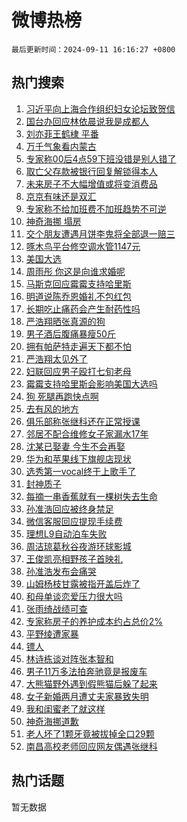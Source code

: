 # 微博热榜

`最后更新时间：2024-09-11 16:16:27 +0800`

## 热门搜索

1. [习近平向上海合作组织妇女论坛致贺信](https://m.weibo.cn/search?containerid=100103type%3D1%26t%3D10%26q%3D%23%E4%B9%A0%E8%BF%91%E5%B9%B3%E5%90%91%E4%B8%8A%E6%B5%B7%E5%90%88%E4%BD%9C%E7%BB%84%E7%BB%87%E5%A6%87%E5%A5%B3%E8%AE%BA%E5%9D%9B%E8%87%B4%E8%B4%BA%E4%BF%A1%23&stream_entry_id=51&isnewpage=1&extparam=seat%3D1%26filter_type%3Drealtimehot%26stream_entry_id%3D51%26c_type%3D51%26pos%3D0%26cate%3D10103%26dgr%3D0%26q%3D%2523%25E4%25B9%25A0%25E8%25BF%2591%25E5%25B9%25B3%25E5%2590%2591%25E4%25B8%258A%25E6%25B5%25B7%25E5%2590%2588%25E4%25BD%259C%25E7%25BB%2584%25E7%25BB%2587%25E5%25A6%2587%25E5%25A5%25B3%25E8%25AE%25BA%25E5%259D%259B%25E8%2587%25B4%25E8%25B4%25BA%25E4%25BF%25A1%2523%26display_time%3D1726042586%26pre_seqid%3D172604258659690570116)
1. [国台办回应林依晨说我是成都人](https://m.weibo.cn/search?containerid=100103type%3D1%26t%3D10%26q%3D%23%E5%9B%BD%E5%8F%B0%E5%8A%9E%E5%9B%9E%E5%BA%94%E6%9E%97%E4%BE%9D%E6%99%A8%E8%AF%B4%E6%88%91%E6%98%AF%E6%88%90%E9%83%BD%E4%BA%BA%23&stream_entry_id=31&isnewpage=1&extparam=seat%3D1%26stream_entry_id%3D31%26lcate%3D5001%26pos%3D0%26flag%3D2%26realpos%3D1%26q%3D%2523%25E5%259B%25BD%25E5%258F%25B0%25E5%258A%259E%25E5%259B%259E%25E5%25BA%2594%25E6%259E%2597%25E4%25BE%259D%25E6%2599%25A8%25E8%25AF%25B4%25E6%2588%2591%25E6%2598%25AF%25E6%2588%2590%25E9%2583%25BD%25E4%25BA%25BA%2523%26filter_type%3Drealtimehot%26c_type%3D31%26band_rank%3D1%26cate%3D5001%26dgr%3D0%26display_time%3D1726042586%26pre_seqid%3D172604258659690570116)
1. [刘亦菲王鹤棣 平番](https://m.weibo.cn/search?containerid=100103type%3D1%26t%3D10%26q%3D%E5%88%98%E4%BA%A6%E8%8F%B2%E7%8E%8B%E9%B9%A4%E6%A3%A3+%E5%B9%B3%E7%95%AA&stream_entry_id=31&isnewpage=1&extparam=seat%3D1%26stream_entry_id%3D31%26lcate%3D5001%26pos%3D1%26flag%3D1%26realpos%3D2%26q%3D%25E5%2588%2598%25E4%25BA%25A6%25E8%258F%25B2%25E7%258E%258B%25E9%25B9%25A4%25E6%25A3%25A3%2520%25E5%25B9%25B3%25E7%2595%25AA%26filter_type%3Drealtimehot%26c_type%3D31%26band_rank%3D2%26cate%3D5001%26dgr%3D0%26display_time%3D1726042586%26pre_seqid%3D172604258659690570116)
1. [万千气象看内蒙古](https://m.weibo.cn/search?containerid=100103type%3D1%26t%3D10%26q%3D%23%E4%B8%87%E5%8D%83%E6%B0%94%E8%B1%A1%E7%9C%8B%E5%86%85%E8%92%99%E5%8F%A4%23&stream_entry_id=31&isnewpage=1&extparam=seat%3D1%26stream_entry_id%3D31%26lcate%3D5001%26pos%3D2%26flag%3D0%26realpos%3D3%26q%3D%2523%25E4%25B8%2587%25E5%258D%2583%25E6%25B0%2594%25E8%25B1%25A1%25E7%259C%258B%25E5%2586%2585%25E8%2592%2599%25E5%258F%25A4%2523%26filter_type%3Drealtimehot%26c_type%3D31%26band_rank%3D3%26cate%3D5001%26dgr%3D0%26display_time%3D1726042586%26pre_seqid%3D172604258659690570116)
1. [专家称00后4点59下班没错是别人错了](https://m.weibo.cn/search?containerid=100103type%3D1%26t%3D10%26q%3D%23%E4%B8%93%E5%AE%B6%E7%A7%B000%E5%90%8E4%E7%82%B959%E4%B8%8B%E7%8F%AD%E6%B2%A1%E9%94%99%E6%98%AF%E5%88%AB%E4%BA%BA%E9%94%99%E4%BA%86%23&stream_entry_id=31&isnewpage=1&extparam=seat%3D1%26stream_entry_id%3D31%26lcate%3D5001%26pos%3D3%26flag%3D2%26realpos%3D4%26q%3D%2523%25E4%25B8%2593%25E5%25AE%25B6%25E7%25A7%25B000%25E5%2590%258E4%25E7%2582%25B959%25E4%25B8%258B%25E7%258F%25AD%25E6%25B2%25A1%25E9%2594%2599%25E6%2598%25AF%25E5%2588%25AB%25E4%25BA%25BA%25E9%2594%2599%25E4%25BA%2586%2523%26filter_type%3Drealtimehot%26c_type%3D31%26band_rank%3D4%26cate%3D5001%26dgr%3D0%26display_time%3D1726042586%26pre_seqid%3D172604258659690570116)
1. [取亡父存款被银行回复解锁得本人](https://m.weibo.cn/search?containerid=100103type%3D1%26t%3D10%26q%3D%23%E5%8F%96%E4%BA%A1%E7%88%B6%E5%AD%98%E6%AC%BE%E8%A2%AB%E9%93%B6%E8%A1%8C%E5%9B%9E%E5%A4%8D%E8%A7%A3%E9%94%81%E5%BE%97%E6%9C%AC%E4%BA%BA%23&stream_entry_id=31&isnewpage=1&extparam=seat%3D1%26stream_entry_id%3D31%26lcate%3D5001%26pos%3D4%26flag%3D1%26realpos%3D5%26q%3D%2523%25E5%258F%2596%25E4%25BA%25A1%25E7%2588%25B6%25E5%25AD%2598%25E6%25AC%25BE%25E8%25A2%25AB%25E9%2593%25B6%25E8%25A1%258C%25E5%259B%259E%25E5%25A4%258D%25E8%25A7%25A3%25E9%2594%2581%25E5%25BE%2597%25E6%259C%25AC%25E4%25BA%25BA%2523%26filter_type%3Drealtimehot%26c_type%3D31%26band_rank%3D5%26cate%3D5001%26dgr%3D0%26display_time%3D1726042586%26pre_seqid%3D172604258659690570116)
1. [未来房子不大幅增值或将变消费品](https://m.weibo.cn/search?containerid=100103type%3D1%26t%3D10%26q%3D%23%E6%9C%AA%E6%9D%A5%E6%88%BF%E5%AD%90%E4%B8%8D%E5%A4%A7%E5%B9%85%E5%A2%9E%E5%80%BC%E6%88%96%E5%B0%86%E5%8F%98%E6%B6%88%E8%B4%B9%E5%93%81%23&stream_entry_id=31&isnewpage=1&extparam=seat%3D1%26stream_entry_id%3D31%26lcate%3D5001%26pos%3D5%26flag%3D1%26realpos%3D6%26q%3D%2523%25E6%259C%25AA%25E6%259D%25A5%25E6%2588%25BF%25E5%25AD%2590%25E4%25B8%258D%25E5%25A4%25A7%25E5%25B9%2585%25E5%25A2%259E%25E5%2580%25BC%25E6%2588%2596%25E5%25B0%2586%25E5%258F%2598%25E6%25B6%2588%25E8%25B4%25B9%25E5%2593%2581%2523%26filter_type%3Drealtimehot%26c_type%3D31%26band_rank%3D6%26cate%3D5001%26dgr%3D0%26display_time%3D1726042586%26pre_seqid%3D172604258659690570116)
1. [京京有味还是双汇](https://m.weibo.cn/search?containerid=100103type%3D1%26t%3D10%26q%3D%23%E4%BA%AC%E4%BA%AC%E6%9C%89%E5%91%B3%E8%BF%98%E6%98%AF%E5%8F%8C%E6%B1%87%23&stream_entry_id=31&isnewpage=1&extparam=seat%3D1%26stream_entry_id%3D31%26lcate%3D5001%26pos%3D6%26q%3D%2523%25E4%25BA%25AC%25E4%25BA%25AC%25E6%259C%2589%25E5%2591%25B3%25E8%25BF%2598%25E6%2598%25AF%25E5%258F%258C%25E6%25B1%2587%2523%26dgr%3D0%26filter_type%3Drealtimehot%26adid%3D254696%26band_rank%3D7%26c_type%3D31%26cate%3D5001%26is_ad_pos%3D1%26topic_ad%3D1%26display_time%3D1726042586%26pre_seqid%3D172604258659690570116)
1. [专家称不给加班费不加班趋势不可逆](https://m.weibo.cn/search?containerid=100103type%3D1%26t%3D10%26q%3D%23%E4%B8%93%E5%AE%B6%E7%A7%B0%E4%B8%8D%E7%BB%99%E5%8A%A0%E7%8F%AD%E8%B4%B9%E4%B8%8D%E5%8A%A0%E7%8F%AD%E8%B6%8B%E5%8A%BF%E4%B8%8D%E5%8F%AF%E9%80%86%23&stream_entry_id=31&isnewpage=1&extparam=seat%3D1%26stream_entry_id%3D31%26lcate%3D5001%26pos%3D7%26flag%3D1%26realpos%3D7%26q%3D%2523%25E4%25B8%2593%25E5%25AE%25B6%25E7%25A7%25B0%25E4%25B8%258D%25E7%25BB%2599%25E5%258A%25A0%25E7%258F%25AD%25E8%25B4%25B9%25E4%25B8%258D%25E5%258A%25A0%25E7%258F%25AD%25E8%25B6%258B%25E5%258A%25BF%25E4%25B8%258D%25E5%258F%25AF%25E9%2580%2586%2523%26filter_type%3Drealtimehot%26c_type%3D31%26band_rank%3D7%26cate%3D5001%26dgr%3D0%26display_time%3D1726042586%26pre_seqid%3D172604258659690570116)
1. [神奇海挪 塌房](https://m.weibo.cn/search?containerid=100103type%3D1%26t%3D10%26q%3D%E7%A5%9E%E5%A5%87%E6%B5%B7%E6%8C%AA+%E5%A1%8C%E6%88%BF&stream_entry_id=31&isnewpage=1&extparam=seat%3D1%26stream_entry_id%3D31%26lcate%3D5001%26pos%3D8%26flag%3D0%26realpos%3D8%26q%3D%25E7%25A5%259E%25E5%25A5%2587%25E6%25B5%25B7%25E6%258C%25AA%2520%25E5%25A1%258C%25E6%2588%25BF%26filter_type%3Drealtimehot%26c_type%3D31%26band_rank%3D8%26cate%3D5001%26dgr%3D0%26display_time%3D1726042586%26pre_seqid%3D172604258659690570116)
1. [交个朋友遭遇月饼李鬼将全部退一赔三](https://m.weibo.cn/search?containerid=100103type%3D1%26t%3D10%26q%3D%23%E4%BA%A4%E4%B8%AA%E6%9C%8B%E5%8F%8B%E9%81%AD%E9%81%87%E6%9C%88%E9%A5%BC%E6%9D%8E%E9%AC%BC%E5%B0%86%E5%85%A8%E9%83%A8%E9%80%80%E4%B8%80%E8%B5%94%E4%B8%89%23&stream_entry_id=31&isnewpage=1&extparam=seat%3D1%26stream_entry_id%3D31%26lcate%3D5001%26pos%3D9%26flag%3D1%26realpos%3D9%26q%3D%2523%25E4%25BA%25A4%25E4%25B8%25AA%25E6%259C%258B%25E5%258F%258B%25E9%2581%25AD%25E9%2581%2587%25E6%259C%2588%25E9%25A5%25BC%25E6%259D%258E%25E9%25AC%25BC%25E5%25B0%2586%25E5%2585%25A8%25E9%2583%25A8%25E9%2580%2580%25E4%25B8%2580%25E8%25B5%2594%25E4%25B8%2589%2523%26filter_type%3Drealtimehot%26c_type%3D31%26band_rank%3D9%26cate%3D5001%26dgr%3D0%26display_time%3D1726042586%26pre_seqid%3D172604258659690570116)
1. [啄木鸟平台修空调水管1147元](https://m.weibo.cn/search?containerid=100103type%3D1%26t%3D10%26q%3D%23%E5%95%84%E6%9C%A8%E9%B8%9F%E5%B9%B3%E5%8F%B0%E4%BF%AE%E7%A9%BA%E8%B0%83%E6%B0%B4%E7%AE%A11147%E5%85%83%23&stream_entry_id=31&isnewpage=1&extparam=seat%3D1%26stream_entry_id%3D31%26lcate%3D5001%26pos%3D10%26flag%3D1%26realpos%3D10%26q%3D%2523%25E5%2595%2584%25E6%259C%25A8%25E9%25B8%259F%25E5%25B9%25B3%25E5%258F%25B0%25E4%25BF%25AE%25E7%25A9%25BA%25E8%25B0%2583%25E6%25B0%25B4%25E7%25AE%25A11147%25E5%2585%2583%2523%26filter_type%3Drealtimehot%26c_type%3D31%26band_rank%3D10%26cate%3D5001%26dgr%3D0%26display_time%3D1726042586%26pre_seqid%3D172604258659690570116)
1. [美国大选](https://m.weibo.cn/search?containerid=100103type%3D1%26t%3D10%26q%3D%23%E7%BE%8E%E5%9B%BD%E5%A4%A7%E9%80%89%23&stream_entry_id=31&isnewpage=1&extparam=seat%3D1%26stream_entry_id%3D31%26lcate%3D5001%26pos%3D11%26flag%3D0%26realpos%3D11%26q%3D%2523%25E7%25BE%258E%25E5%259B%25BD%25E5%25A4%25A7%25E9%2580%2589%2523%26filter_type%3Drealtimehot%26c_type%3D31%26band_rank%3D11%26cate%3D5001%26dgr%3D0%26display_time%3D1726042586%26pre_seqid%3D172604258659690570116)
1. [周雨彤 你这是向谁求婚呢](https://m.weibo.cn/search?containerid=100103type%3D1%26t%3D10%26q%3D%E5%91%A8%E9%9B%A8%E5%BD%A4+%E4%BD%A0%E8%BF%99%E6%98%AF%E5%90%91%E8%B0%81%E6%B1%82%E5%A9%9A%E5%91%A2&stream_entry_id=31&isnewpage=1&extparam=seat%3D1%26stream_entry_id%3D31%26lcate%3D5001%26pos%3D12%26flag%3D1%26realpos%3D12%26q%3D%25E5%2591%25A8%25E9%259B%25A8%25E5%25BD%25A4%2520%25E4%25BD%25A0%25E8%25BF%2599%25E6%2598%25AF%25E5%2590%2591%25E8%25B0%2581%25E6%25B1%2582%25E5%25A9%259A%25E5%2591%25A2%26filter_type%3Drealtimehot%26c_type%3D31%26band_rank%3D12%26cate%3D5001%26dgr%3D0%26display_time%3D1726042586%26pre_seqid%3D172604258659690570116)
1. [马斯克回应霉霉支持哈里斯](https://m.weibo.cn/search?containerid=100103type%3D1%26t%3D10%26q%3D%23%E9%A9%AC%E6%96%AF%E5%85%8B%E5%9B%9E%E5%BA%94%E9%9C%89%E9%9C%89%E6%94%AF%E6%8C%81%E5%93%88%E9%87%8C%E6%96%AF%23&stream_entry_id=31&isnewpage=1&extparam=seat%3D1%26stream_entry_id%3D31%26lcate%3D5001%26pos%3D13%26flag%3D0%26realpos%3D13%26q%3D%2523%25E9%25A9%25AC%25E6%2596%25AF%25E5%2585%258B%25E5%259B%259E%25E5%25BA%2594%25E9%259C%2589%25E9%259C%2589%25E6%2594%25AF%25E6%258C%2581%25E5%2593%2588%25E9%2587%258C%25E6%2596%25AF%2523%26filter_type%3Drealtimehot%26c_type%3D31%26band_rank%3D13%26cate%3D5001%26dgr%3D0%26display_time%3D1726042586%26pre_seqid%3D172604258659690570116)
1. [明道说陈乔恩婚礼不包红包](https://m.weibo.cn/search?containerid=100103type%3D1%26t%3D10%26q%3D%23%E6%98%8E%E9%81%93%E8%AF%B4%E9%99%88%E4%B9%94%E6%81%A9%E5%A9%9A%E7%A4%BC%E4%B8%8D%E5%8C%85%E7%BA%A2%E5%8C%85%23&stream_entry_id=31&isnewpage=1&extparam=seat%3D1%26stream_entry_id%3D31%26lcate%3D5001%26pos%3D14%26flag%3D1%26realpos%3D14%26q%3D%2523%25E6%2598%258E%25E9%2581%2593%25E8%25AF%25B4%25E9%2599%2588%25E4%25B9%2594%25E6%2581%25A9%25E5%25A9%259A%25E7%25A4%25BC%25E4%25B8%258D%25E5%258C%2585%25E7%25BA%25A2%25E5%258C%2585%2523%26filter_type%3Drealtimehot%26c_type%3D31%26band_rank%3D14%26cate%3D5001%26dgr%3D0%26display_time%3D1726042586%26pre_seqid%3D172604258659690570116)
1. [长期吃止痛药会产生耐药性吗](https://m.weibo.cn/search?containerid=100103type%3D1%26t%3D10%26q%3D%23%E9%95%BF%E6%9C%9F%E5%90%83%E6%AD%A2%E7%97%9B%E8%8D%AF%E4%BC%9A%E4%BA%A7%E7%94%9F%E8%80%90%E8%8D%AF%E6%80%A7%E5%90%97%23&stream_entry_id=31&isnewpage=1&extparam=seat%3D1%26stream_entry_id%3D31%26lcate%3D5001%26pos%3D15%26flag%3D1%26realpos%3D15%26q%3D%2523%25E9%2595%25BF%25E6%259C%259F%25E5%2590%2583%25E6%25AD%25A2%25E7%2597%259B%25E8%258D%25AF%25E4%25BC%259A%25E4%25BA%25A7%25E7%2594%259F%25E8%2580%2590%25E8%258D%25AF%25E6%2580%25A7%25E5%2590%2597%2523%26filter_type%3Drealtimehot%26c_type%3D31%26band_rank%3D15%26cate%3D5001%26dgr%3D0%26display_time%3D1726042586%26pre_seqid%3D172604258659690570116)
1. [严浩翔晒张真源的狗](https://m.weibo.cn/search?containerid=100103type%3D1%26t%3D10%26q%3D%23%E4%B8%A5%E6%B5%A9%E7%BF%94%E6%99%92%E5%BC%A0%E7%9C%9F%E6%BA%90%E7%9A%84%E7%8B%97%23&stream_entry_id=31&isnewpage=1&extparam=seat%3D1%26stream_entry_id%3D31%26lcate%3D5001%26pos%3D16%26flag%3D1%26realpos%3D16%26q%3D%2523%25E4%25B8%25A5%25E6%25B5%25A9%25E7%25BF%2594%25E6%2599%2592%25E5%25BC%25A0%25E7%259C%259F%25E6%25BA%2590%25E7%259A%2584%25E7%258B%2597%2523%26filter_type%3Drealtimehot%26c_type%3D31%26band_rank%3D16%26cate%3D5001%26dgr%3D0%26display_time%3D1726042586%26pre_seqid%3D172604258659690570116)
1. [男子酒后腹痛暴瘦50斤](https://m.weibo.cn/search?containerid=100103type%3D1%26t%3D10%26q%3D%23%E7%94%B7%E5%AD%90%E9%85%92%E5%90%8E%E8%85%B9%E7%97%9B%E6%9A%B4%E7%98%A650%E6%96%A4%23&stream_entry_id=31&isnewpage=1&extparam=seat%3D1%26stream_entry_id%3D31%26lcate%3D5001%26pos%3D17%26flag%3D1%26realpos%3D17%26q%3D%2523%25E7%2594%25B7%25E5%25AD%2590%25E9%2585%2592%25E5%2590%258E%25E8%2585%25B9%25E7%2597%259B%25E6%259A%25B4%25E7%2598%25A650%25E6%2596%25A4%2523%26filter_type%3Drealtimehot%26c_type%3D31%26band_rank%3D17%26cate%3D5001%26dgr%3D0%26display_time%3D1726042586%26pre_seqid%3D172604258659690570116)
1. [拥有帕萨特走遍天下都不怕](https://m.weibo.cn/search?containerid=100103type%3D1%26t%3D10%26q%3D%23%E6%8B%A5%E6%9C%89%E5%B8%95%E8%90%A8%E7%89%B9%E8%B5%B0%E9%81%8D%E5%A4%A9%E4%B8%8B%E9%83%BD%E4%B8%8D%E6%80%95%23&stream_entry_id=31&isnewpage=1&extparam=seat%3D1%26stream_entry_id%3D31%26lcate%3D5001%26pos%3D18%26flag%3D0%26realpos%3D18%26q%3D%2523%25E6%258B%25A5%25E6%259C%2589%25E5%25B8%2595%25E8%2590%25A8%25E7%2589%25B9%25E8%25B5%25B0%25E9%2581%258D%25E5%25A4%25A9%25E4%25B8%258B%25E9%2583%25BD%25E4%25B8%258D%25E6%2580%2595%2523%26filter_type%3Drealtimehot%26c_type%3D31%26band_rank%3D18%26cate%3D5001%26adid%3D253497%26dgr%3D0%26display_time%3D1726042586%26pre_seqid%3D172604258659690570116)
1. [严浩翔太见外了](https://m.weibo.cn/search?containerid=100103type%3D1%26t%3D10%26q%3D%23%E4%B8%A5%E6%B5%A9%E7%BF%94%E5%A4%AA%E8%A7%81%E5%A4%96%E4%BA%86%23&stream_entry_id=31&isnewpage=1&extparam=seat%3D1%26stream_entry_id%3D31%26lcate%3D5001%26pos%3D19%26flag%3D1%26realpos%3D19%26q%3D%2523%25E4%25B8%25A5%25E6%25B5%25A9%25E7%25BF%2594%25E5%25A4%25AA%25E8%25A7%2581%25E5%25A4%2596%25E4%25BA%2586%2523%26filter_type%3Drealtimehot%26c_type%3D31%26band_rank%3D19%26cate%3D5001%26dgr%3D0%26display_time%3D1726042586%26pre_seqid%3D172604258659690570116)
1. [妇联回应男子殴打七旬老母](https://m.weibo.cn/search?containerid=100103type%3D1%26t%3D10%26q%3D%23%E5%A6%87%E8%81%94%E5%9B%9E%E5%BA%94%E7%94%B7%E5%AD%90%E6%AE%B4%E6%89%93%E4%B8%83%E6%97%AC%E8%80%81%E6%AF%8D%23&stream_entry_id=31&isnewpage=1&extparam=seat%3D1%26stream_entry_id%3D31%26lcate%3D5001%26pos%3D20%26flag%3D1%26realpos%3D20%26q%3D%2523%25E5%25A6%2587%25E8%2581%2594%25E5%259B%259E%25E5%25BA%2594%25E7%2594%25B7%25E5%25AD%2590%25E6%25AE%25B4%25E6%2589%2593%25E4%25B8%2583%25E6%2597%25AC%25E8%2580%2581%25E6%25AF%258D%2523%26filter_type%3Drealtimehot%26c_type%3D31%26band_rank%3D20%26cate%3D5001%26dgr%3D0%26display_time%3D1726042586%26pre_seqid%3D172604258659690570116)
1. [霉霉支持哈里斯会影响美国大选吗](https://m.weibo.cn/search?containerid=100103type%3D1%26t%3D10%26q%3D%23%E9%9C%89%E9%9C%89%E6%94%AF%E6%8C%81%E5%93%88%E9%87%8C%E6%96%AF%E4%BC%9A%E5%BD%B1%E5%93%8D%E7%BE%8E%E5%9B%BD%E5%A4%A7%E9%80%89%E5%90%97%23&stream_entry_id=31&isnewpage=1&extparam=seat%3D1%26stream_entry_id%3D31%26lcate%3D5001%26pos%3D21%26flag%3D1%26realpos%3D21%26q%3D%2523%25E9%259C%2589%25E9%259C%2589%25E6%2594%25AF%25E6%258C%2581%25E5%2593%2588%25E9%2587%258C%25E6%2596%25AF%25E4%25BC%259A%25E5%25BD%25B1%25E5%2593%258D%25E7%25BE%258E%25E5%259B%25BD%25E5%25A4%25A7%25E9%2580%2589%25E5%2590%2597%2523%26filter_type%3Drealtimehot%26c_type%3D31%26band_rank%3D21%26cate%3D5001%26dgr%3D0%26display_time%3D1726042586%26pre_seqid%3D172604258659690570116)
1. [狗 死腿再跑快点啊](https://m.weibo.cn/search?containerid=100103type%3D1%26t%3D10%26q%3D%E7%8B%97+%E6%AD%BB%E8%85%BF%E5%86%8D%E8%B7%91%E5%BF%AB%E7%82%B9%E5%95%8A&stream_entry_id=31&isnewpage=1&extparam=seat%3D1%26stream_entry_id%3D31%26lcate%3D5001%26pos%3D22%26flag%3D0%26realpos%3D22%26q%3D%25E7%258B%2597%2520%25E6%25AD%25BB%25E8%2585%25BF%25E5%2586%258D%25E8%25B7%2591%25E5%25BF%25AB%25E7%2582%25B9%25E5%2595%258A%26filter_type%3Drealtimehot%26c_type%3D31%26band_rank%3D22%26cate%3D5001%26dgr%3D0%26display_time%3D1726042586%26pre_seqid%3D172604258659690570116)
1. [去有风的地方](https://m.weibo.cn/search?containerid=100103type%3D1%26t%3D10%26q%3D%E5%8E%BB%E6%9C%89%E9%A3%8E%E7%9A%84%E5%9C%B0%E6%96%B9&stream_entry_id=31&isnewpage=1&extparam=seat%3D1%26stream_entry_id%3D31%26lcate%3D5001%26pos%3D23%26flag%3D1%26realpos%3D23%26q%3D%25E5%258E%25BB%25E6%259C%2589%25E9%25A3%258E%25E7%259A%2584%25E5%259C%25B0%25E6%2596%25B9%26filter_type%3Drealtimehot%26c_type%3D31%26band_rank%3D23%26cate%3D5001%26dgr%3D0%26display_time%3D1726042586%26pre_seqid%3D172604258659690570116)
1. [俱乐部称张继科还在正常授课](https://m.weibo.cn/search?containerid=100103type%3D1%26t%3D10%26q%3D%23%E4%BF%B1%E4%B9%90%E9%83%A8%E7%A7%B0%E5%BC%A0%E7%BB%A7%E7%A7%91%E8%BF%98%E5%9C%A8%E6%AD%A3%E5%B8%B8%E6%8E%88%E8%AF%BE%23&stream_entry_id=31&isnewpage=1&extparam=seat%3D1%26stream_entry_id%3D31%26lcate%3D5001%26pos%3D24%26flag%3D0%26realpos%3D24%26q%3D%2523%25E4%25BF%25B1%25E4%25B9%2590%25E9%2583%25A8%25E7%25A7%25B0%25E5%25BC%25A0%25E7%25BB%25A7%25E7%25A7%2591%25E8%25BF%2598%25E5%259C%25A8%25E6%25AD%25A3%25E5%25B8%25B8%25E6%258E%2588%25E8%25AF%25BE%2523%26filter_type%3Drealtimehot%26c_type%3D31%26band_rank%3D24%26cate%3D5001%26dgr%3D0%26display_time%3D1726042586%26pre_seqid%3D172604258659690570116)
1. [邻居不配合维修女子家漏水17年](https://m.weibo.cn/search?containerid=100103type%3D1%26t%3D10%26q%3D%23%E9%82%BB%E5%B1%85%E4%B8%8D%E9%85%8D%E5%90%88%E7%BB%B4%E4%BF%AE%E5%A5%B3%E5%AD%90%E5%AE%B6%E6%BC%8F%E6%B0%B417%E5%B9%B4%23&stream_entry_id=31&isnewpage=1&extparam=seat%3D1%26stream_entry_id%3D31%26lcate%3D5001%26pos%3D25%26flag%3D0%26realpos%3D25%26q%3D%2523%25E9%2582%25BB%25E5%25B1%2585%25E4%25B8%258D%25E9%2585%258D%25E5%2590%2588%25E7%25BB%25B4%25E4%25BF%25AE%25E5%25A5%25B3%25E5%25AD%2590%25E5%25AE%25B6%25E6%25BC%258F%25E6%25B0%25B417%25E5%25B9%25B4%2523%26filter_type%3Drealtimehot%26c_type%3D31%26band_rank%3D25%26cate%3D5001%26dgr%3D0%26display_time%3D1726042586%26pre_seqid%3D172604258659690570116)
1. [沈某已娶妻 今生不会再娶](https://m.weibo.cn/search?containerid=100103type%3D1%26t%3D10%26q%3D%E6%B2%88%E6%9F%90%E5%B7%B2%E5%A8%B6%E5%A6%BB+%E4%BB%8A%E7%94%9F%E4%B8%8D%E4%BC%9A%E5%86%8D%E5%A8%B6&stream_entry_id=31&isnewpage=1&extparam=seat%3D1%26stream_entry_id%3D31%26lcate%3D5001%26pos%3D26%26flag%3D0%26realpos%3D26%26q%3D%25E6%25B2%2588%25E6%259F%2590%25E5%25B7%25B2%25E5%25A8%25B6%25E5%25A6%25BB%2520%25E4%25BB%258A%25E7%2594%259F%25E4%25B8%258D%25E4%25BC%259A%25E5%2586%258D%25E5%25A8%25B6%26filter_type%3Drealtimehot%26c_type%3D31%26band_rank%3D26%26cate%3D5001%26dgr%3D0%26display_time%3D1726042586%26pre_seqid%3D172604258659690570116)
1. [华为和苹果线下旗舰店现状](https://m.weibo.cn/search?containerid=100103type%3D1%26t%3D10%26q%3D%23%E5%8D%8E%E4%B8%BA%E5%92%8C%E8%8B%B9%E6%9E%9C%E7%BA%BF%E4%B8%8B%E6%97%97%E8%88%B0%E5%BA%97%E7%8E%B0%E7%8A%B6%23&stream_entry_id=31&isnewpage=1&extparam=seat%3D1%26stream_entry_id%3D31%26lcate%3D5001%26pos%3D27%26flag%3D0%26realpos%3D27%26q%3D%2523%25E5%258D%258E%25E4%25B8%25BA%25E5%2592%258C%25E8%258B%25B9%25E6%259E%259C%25E7%25BA%25BF%25E4%25B8%258B%25E6%2597%2597%25E8%2588%25B0%25E5%25BA%2597%25E7%258E%25B0%25E7%258A%25B6%2523%26filter_type%3Drealtimehot%26c_type%3D31%26band_rank%3D27%26cate%3D5001%26dgr%3D0%26display_time%3D1726042586%26pre_seqid%3D172604258659690570116)
1. [选秀第一vocal终于上歌手了](https://m.weibo.cn/search?containerid=100103type%3D1%26t%3D10%26q%3D%E9%80%89%E7%A7%80%E7%AC%AC%E4%B8%80vocal%E7%BB%88%E4%BA%8E%E4%B8%8A%E6%AD%8C%E6%89%8B%E4%BA%86&stream_entry_id=31&isnewpage=1&extparam=seat%3D1%26stream_entry_id%3D31%26lcate%3D5001%26pos%3D28%26flag%3D1%26realpos%3D28%26q%3D%25E9%2580%2589%25E7%25A7%2580%25E7%25AC%25AC%25E4%25B8%2580vocal%25E7%25BB%2588%25E4%25BA%258E%25E4%25B8%258A%25E6%25AD%258C%25E6%2589%258B%25E4%25BA%2586%26filter_type%3Drealtimehot%26c_type%3D31%26band_rank%3D28%26cate%3D5001%26dgr%3D0%26display_time%3D1726042586%26pre_seqid%3D172604258659690570116)
1. [封神质子](https://m.weibo.cn/search?containerid=100103type%3D1%26t%3D10%26q%3D%E5%B0%81%E7%A5%9E%E8%B4%A8%E5%AD%90&stream_entry_id=31&isnewpage=1&extparam=seat%3D1%26stream_entry_id%3D31%26lcate%3D5001%26pos%3D29%26flag%3D1%26realpos%3D29%26q%3D%25E5%25B0%2581%25E7%25A5%259E%25E8%25B4%25A8%25E5%25AD%2590%26filter_type%3Drealtimehot%26c_type%3D31%26band_rank%3D29%26cate%3D5001%26dgr%3D0%26display_time%3D1726042586%26pre_seqid%3D172604258659690570116)
1. [每摘一串香蕉就有一棵树失去生命](https://m.weibo.cn/search?containerid=100103type%3D1%26t%3D10%26q%3D%E6%AF%8F%E6%91%98%E4%B8%80%E4%B8%B2%E9%A6%99%E8%95%89%E5%B0%B1%E6%9C%89%E4%B8%80%E6%A3%B5%E6%A0%91%E5%A4%B1%E5%8E%BB%E7%94%9F%E5%91%BD&stream_entry_id=31&isnewpage=1&extparam=seat%3D1%26stream_entry_id%3D31%26lcate%3D5001%26pos%3D30%26flag%3D0%26realpos%3D30%26q%3D%25E6%25AF%258F%25E6%2591%2598%25E4%25B8%2580%25E4%25B8%25B2%25E9%25A6%2599%25E8%2595%2589%25E5%25B0%25B1%25E6%259C%2589%25E4%25B8%2580%25E6%25A3%25B5%25E6%25A0%2591%25E5%25A4%25B1%25E5%258E%25BB%25E7%2594%259F%25E5%2591%25BD%26filter_type%3Drealtimehot%26c_type%3D31%26band_rank%3D30%26cate%3D5001%26dgr%3D0%26display_time%3D1726042586%26pre_seqid%3D172604258659690570116)
1. [孙准浩回应被终身禁足](https://m.weibo.cn/search?containerid=100103type%3D1%26t%3D10%26q%3D%23%E5%AD%99%E5%87%86%E6%B5%A9%E5%9B%9E%E5%BA%94%E8%A2%AB%E7%BB%88%E8%BA%AB%E7%A6%81%E8%B6%B3%23&stream_entry_id=31&isnewpage=1&extparam=seat%3D1%26stream_entry_id%3D31%26lcate%3D5001%26pos%3D31%26flag%3D1%26realpos%3D31%26q%3D%2523%25E5%25AD%2599%25E5%2587%2586%25E6%25B5%25A9%25E5%259B%259E%25E5%25BA%2594%25E8%25A2%25AB%25E7%25BB%2588%25E8%25BA%25AB%25E7%25A6%2581%25E8%25B6%25B3%2523%26filter_type%3Drealtimehot%26c_type%3D31%26band_rank%3D31%26cate%3D5001%26dgr%3D0%26display_time%3D1726042586%26pre_seqid%3D172604258659690570116)
1. [微信客服回应提现手续费](https://m.weibo.cn/search?containerid=100103type%3D1%26t%3D10%26q%3D%23%E5%BE%AE%E4%BF%A1%E5%AE%A2%E6%9C%8D%E5%9B%9E%E5%BA%94%E6%8F%90%E7%8E%B0%E6%89%8B%E7%BB%AD%E8%B4%B9%23&stream_entry_id=31&isnewpage=1&extparam=seat%3D1%26stream_entry_id%3D31%26lcate%3D5001%26pos%3D32%26flag%3D1%26realpos%3D32%26q%3D%2523%25E5%25BE%25AE%25E4%25BF%25A1%25E5%25AE%25A2%25E6%259C%258D%25E5%259B%259E%25E5%25BA%2594%25E6%258F%2590%25E7%258E%25B0%25E6%2589%258B%25E7%25BB%25AD%25E8%25B4%25B9%2523%26filter_type%3Drealtimehot%26c_type%3D31%26band_rank%3D32%26cate%3D5001%26dgr%3D0%26display_time%3D1726042586%26pre_seqid%3D172604258659690570116)
1. [理想L9自动泊车失败](https://m.weibo.cn/search?containerid=100103type%3D1%26t%3D10%26q%3D%23%E7%90%86%E6%83%B3L9%E8%87%AA%E5%8A%A8%E6%B3%8A%E8%BD%A6%E5%A4%B1%E8%B4%A5%23&stream_entry_id=31&isnewpage=1&extparam=seat%3D1%26stream_entry_id%3D31%26lcate%3D5001%26pos%3D33%26flag%3D0%26realpos%3D33%26q%3D%2523%25E7%2590%2586%25E6%2583%25B3L9%25E8%2587%25AA%25E5%258A%25A8%25E6%25B3%258A%25E8%25BD%25A6%25E5%25A4%25B1%25E8%25B4%25A5%2523%26filter_type%3Drealtimehot%26c_type%3D31%26band_rank%3D33%26cate%3D5001%26dgr%3D0%26display_time%3D1726042586%26pre_seqid%3D172604258659690570116)
1. [周洁琼葛秋谷夜游环球影城](https://m.weibo.cn/search?containerid=100103type%3D1%26t%3D10%26q%3D%E5%91%A8%E6%B4%81%E7%90%BC%E8%91%9B%E7%A7%8B%E8%B0%B7%E5%A4%9C%E6%B8%B8%E7%8E%AF%E7%90%83%E5%BD%B1%E5%9F%8E&stream_entry_id=31&isnewpage=1&extparam=seat%3D1%26stream_entry_id%3D31%26lcate%3D5001%26pos%3D34%26flag%3D1%26realpos%3D34%26q%3D%25E5%2591%25A8%25E6%25B4%2581%25E7%2590%25BC%25E8%2591%259B%25E7%25A7%258B%25E8%25B0%25B7%25E5%25A4%259C%25E6%25B8%25B8%25E7%258E%25AF%25E7%2590%2583%25E5%25BD%25B1%25E5%259F%258E%26filter_type%3Drealtimehot%26c_type%3D31%26band_rank%3D34%26cate%3D5001%26dgr%3D0%26display_time%3D1726042586%26pre_seqid%3D172604258659690570116)
1. [王俊凯亮相野孩子首映礼](https://m.weibo.cn/search?containerid=100103type%3D1%26t%3D10%26q%3D%23%E7%8E%8B%E4%BF%8A%E5%87%AF%E4%BA%AE%E7%9B%B8%E9%87%8E%E5%AD%A9%E5%AD%90%E9%A6%96%E6%98%A0%E7%A4%BC%23&stream_entry_id=31&isnewpage=1&extparam=seat%3D1%26stream_entry_id%3D31%26lcate%3D5001%26pos%3D35%26flag%3D1%26realpos%3D35%26q%3D%2523%25E7%258E%258B%25E4%25BF%258A%25E5%2587%25AF%25E4%25BA%25AE%25E7%259B%25B8%25E9%2587%258E%25E5%25AD%25A9%25E5%25AD%2590%25E9%25A6%2596%25E6%2598%25A0%25E7%25A4%25BC%2523%26filter_type%3Drealtimehot%26c_type%3D31%26band_rank%3D35%26cate%3D5001%26dgr%3D0%26display_time%3D1726042586%26pre_seqid%3D172604258659690570116)
1. [孙准浩发布会痛哭](https://m.weibo.cn/search?containerid=100103type%3D1%26t%3D10%26q%3D%23%E5%AD%99%E5%87%86%E6%B5%A9%E5%8F%91%E5%B8%83%E4%BC%9A%E7%97%9B%E5%93%AD%23&stream_entry_id=31&isnewpage=1&extparam=seat%3D1%26stream_entry_id%3D31%26lcate%3D5001%26pos%3D36%26flag%3D1%26realpos%3D36%26q%3D%2523%25E5%25AD%2599%25E5%2587%2586%25E6%25B5%25A9%25E5%258F%2591%25E5%25B8%2583%25E4%25BC%259A%25E7%2597%259B%25E5%2593%25AD%2523%26filter_type%3Drealtimehot%26c_type%3D31%26band_rank%3D36%26cate%3D5001%26dgr%3D0%26display_time%3D1726042586%26pre_seqid%3D172604258659690570116)
1. [山姆杨枝甘露被指开盖后炸了](https://m.weibo.cn/search?containerid=100103type%3D1%26t%3D10%26q%3D%23%E5%B1%B1%E5%A7%86%E6%9D%A8%E6%9E%9D%E7%94%98%E9%9C%B2%E8%A2%AB%E6%8C%87%E5%BC%80%E7%9B%96%E5%90%8E%E7%82%B8%E4%BA%86%23&stream_entry_id=31&isnewpage=1&extparam=seat%3D1%26stream_entry_id%3D31%26lcate%3D5001%26pos%3D37%26flag%3D0%26realpos%3D37%26q%3D%2523%25E5%25B1%25B1%25E5%25A7%2586%25E6%259D%25A8%25E6%259E%259D%25E7%2594%2598%25E9%259C%25B2%25E8%25A2%25AB%25E6%258C%2587%25E5%25BC%2580%25E7%259B%2596%25E5%2590%258E%25E7%2582%25B8%25E4%25BA%2586%2523%26filter_type%3Drealtimehot%26c_type%3D31%26band_rank%3D37%26cate%3D5001%26dgr%3D0%26display_time%3D1726042586%26pre_seqid%3D172604258659690570116)
1. [和母单谈恋爱压力很大吗](https://m.weibo.cn/search?containerid=100103type%3D1%26t%3D10%26q%3D%E5%92%8C%E6%AF%8D%E5%8D%95%E8%B0%88%E6%81%8B%E7%88%B1%E5%8E%8B%E5%8A%9B%E5%BE%88%E5%A4%A7%E5%90%97&stream_entry_id=31&isnewpage=1&extparam=seat%3D1%26stream_entry_id%3D31%26lcate%3D5001%26pos%3D38%26flag%3D1%26realpos%3D38%26q%3D%25E5%2592%258C%25E6%25AF%258D%25E5%258D%2595%25E8%25B0%2588%25E6%2581%258B%25E7%2588%25B1%25E5%258E%258B%25E5%258A%259B%25E5%25BE%2588%25E5%25A4%25A7%25E5%2590%2597%26filter_type%3Drealtimehot%26c_type%3D31%26band_rank%3D38%26cate%3D5001%26dgr%3D0%26display_time%3D1726042586%26pre_seqid%3D172604258659690570116)
1. [张雨绮战绩可查](https://m.weibo.cn/search?containerid=100103type%3D1%26t%3D10%26q%3D%23%E5%BC%A0%E9%9B%A8%E7%BB%AE%E6%88%98%E7%BB%A9%E5%8F%AF%E6%9F%A5%23&stream_entry_id=31&isnewpage=1&extparam=seat%3D1%26stream_entry_id%3D31%26lcate%3D5001%26pos%3D39%26flag%3D0%26realpos%3D39%26q%3D%2523%25E5%25BC%25A0%25E9%259B%25A8%25E7%25BB%25AE%25E6%2588%2598%25E7%25BB%25A9%25E5%258F%25AF%25E6%259F%25A5%2523%26filter_type%3Drealtimehot%26c_type%3D31%26band_rank%3D39%26cate%3D5001%26dgr%3D0%26display_time%3D1726042586%26pre_seqid%3D172604258659690570116)
1. [专家称房子的养护成本约占总价2%](https://m.weibo.cn/search?containerid=100103type%3D1%26t%3D10%26q%3D%23%E4%B8%93%E5%AE%B6%E7%A7%B0%E6%88%BF%E5%AD%90%E7%9A%84%E5%85%BB%E6%8A%A4%E6%88%90%E6%9C%AC%E7%BA%A6%E5%8D%A0%E6%80%BB%E4%BB%B72%25%23&stream_entry_id=31&isnewpage=1&extparam=seat%3D1%26stream_entry_id%3D31%26lcate%3D5001%26pos%3D40%26flag%3D1%26realpos%3D40%26q%3D%2523%25E4%25B8%2593%25E5%25AE%25B6%25E7%25A7%25B0%25E6%2588%25BF%25E5%25AD%2590%25E7%259A%2584%25E5%2585%25BB%25E6%258A%25A4%25E6%2588%2590%25E6%259C%25AC%25E7%25BA%25A6%25E5%258D%25A0%25E6%2580%25BB%25E4%25BB%25B72%2525%2523%26filter_type%3Drealtimehot%26c_type%3D31%26band_rank%3D40%26cate%3D5001%26dgr%3D0%26display_time%3D1726042586%26pre_seqid%3D172604258659690570116)
1. [平野绫遭家暴](https://m.weibo.cn/search?containerid=100103type%3D1%26t%3D10%26q%3D%23%E5%B9%B3%E9%87%8E%E7%BB%AB%E9%81%AD%E5%AE%B6%E6%9A%B4%23&stream_entry_id=31&isnewpage=1&extparam=seat%3D1%26stream_entry_id%3D31%26lcate%3D5001%26pos%3D41%26flag%3D0%26realpos%3D41%26q%3D%2523%25E5%25B9%25B3%25E9%2587%258E%25E7%25BB%25AB%25E9%2581%25AD%25E5%25AE%25B6%25E6%259A%25B4%2523%26filter_type%3Drealtimehot%26c_type%3D31%26band_rank%3D41%26cate%3D5001%26dgr%3D0%26display_time%3D1726042586%26pre_seqid%3D172604258659690570116)
1. [镖人](https://m.weibo.cn/search?containerid=100103type%3D1%26t%3D10%26q%3D%E9%95%96%E4%BA%BA&stream_entry_id=31&isnewpage=1&extparam=seat%3D1%26stream_entry_id%3D31%26lcate%3D5001%26pos%3D42%26flag%3D1%26realpos%3D42%26q%3D%25E9%2595%2596%25E4%25BA%25BA%26filter_type%3Drealtimehot%26c_type%3D31%26band_rank%3D42%26cate%3D5001%26dgr%3D0%26display_time%3D1726042586%26pre_seqid%3D172604258659690570116)
1. [林诗栋谈对阵张本智和](https://m.weibo.cn/search?containerid=100103type%3D1%26t%3D10%26q%3D%23%E6%9E%97%E8%AF%97%E6%A0%8B%E8%B0%88%E5%AF%B9%E9%98%B5%E5%BC%A0%E6%9C%AC%E6%99%BA%E5%92%8C%23&stream_entry_id=31&isnewpage=1&extparam=seat%3D1%26stream_entry_id%3D31%26lcate%3D5001%26pos%3D43%26flag%3D1%26realpos%3D43%26q%3D%2523%25E6%259E%2597%25E8%25AF%2597%25E6%25A0%258B%25E8%25B0%2588%25E5%25AF%25B9%25E9%2598%25B5%25E5%25BC%25A0%25E6%259C%25AC%25E6%2599%25BA%25E5%2592%258C%2523%26filter_type%3Drealtimehot%26c_type%3D31%26band_rank%3D43%26cate%3D5001%26dgr%3D0%26display_time%3D1726042586%26pre_seqid%3D172604258659690570116)
1. [男子11万多法拍奔驰竟是报废车](https://m.weibo.cn/search?containerid=100103type%3D1%26t%3D10%26q%3D%23%E7%94%B7%E5%AD%9011%E4%B8%87%E5%A4%9A%E6%B3%95%E6%8B%8D%E5%A5%94%E9%A9%B0%E7%AB%9F%E6%98%AF%E6%8A%A5%E5%BA%9F%E8%BD%A6%23&stream_entry_id=31&isnewpage=1&extparam=seat%3D1%26stream_entry_id%3D31%26lcate%3D5001%26pos%3D44%26flag%3D0%26realpos%3D44%26q%3D%2523%25E7%2594%25B7%25E5%25AD%259011%25E4%25B8%2587%25E5%25A4%259A%25E6%25B3%2595%25E6%258B%258D%25E5%25A5%2594%25E9%25A9%25B0%25E7%25AB%259F%25E6%2598%25AF%25E6%258A%25A5%25E5%25BA%259F%25E8%25BD%25A6%2523%26filter_type%3Drealtimehot%26c_type%3D31%26band_rank%3D44%26cate%3D5001%26dgr%3D0%26display_time%3D1726042586%26pre_seqid%3D172604258659690570116)
1. [大熊猫野外遇到假熊猫后躲了起来](https://m.weibo.cn/search?containerid=100103type%3D1%26t%3D10%26q%3D%23%E5%A4%A7%E7%86%8A%E7%8C%AB%E9%87%8E%E5%A4%96%E9%81%87%E5%88%B0%E5%81%87%E7%86%8A%E7%8C%AB%E5%90%8E%E8%BA%B2%E4%BA%86%E8%B5%B7%E6%9D%A5%23&stream_entry_id=31&isnewpage=1&extparam=seat%3D1%26stream_entry_id%3D31%26lcate%3D5001%26pos%3D45%26flag%3D1%26realpos%3D45%26q%3D%2523%25E5%25A4%25A7%25E7%2586%258A%25E7%258C%25AB%25E9%2587%258E%25E5%25A4%2596%25E9%2581%2587%25E5%2588%25B0%25E5%2581%2587%25E7%2586%258A%25E7%258C%25AB%25E5%2590%258E%25E8%25BA%25B2%25E4%25BA%2586%25E8%25B5%25B7%25E6%259D%25A5%2523%26filter_type%3Drealtimehot%26c_type%3D31%26band_rank%3D45%26cate%3D5001%26dgr%3D0%26display_time%3D1726042586%26pre_seqid%3D172604258659690570116)
1. [女子新婚两月遭丈夫家暴致失明](https://m.weibo.cn/search?containerid=100103type%3D1%26t%3D10%26q%3D%23%E5%A5%B3%E5%AD%90%E6%96%B0%E5%A9%9A%E4%B8%A4%E6%9C%88%E9%81%AD%E4%B8%88%E5%A4%AB%E5%AE%B6%E6%9A%B4%E8%87%B4%E5%A4%B1%E6%98%8E%23&stream_entry_id=31&isnewpage=1&extparam=seat%3D1%26stream_entry_id%3D31%26lcate%3D5001%26pos%3D46%26flag%3D0%26realpos%3D46%26q%3D%2523%25E5%25A5%25B3%25E5%25AD%2590%25E6%2596%25B0%25E5%25A9%259A%25E4%25B8%25A4%25E6%259C%2588%25E9%2581%25AD%25E4%25B8%2588%25E5%25A4%25AB%25E5%25AE%25B6%25E6%259A%25B4%25E8%2587%25B4%25E5%25A4%25B1%25E6%2598%258E%2523%26filter_type%3Drealtimehot%26c_type%3D31%26band_rank%3D46%26cate%3D5001%26dgr%3D0%26display_time%3D1726042586%26pre_seqid%3D172604258659690570116)
1. [我和闺蜜老了就这样](https://m.weibo.cn/search?containerid=100103type%3D1%26t%3D10%26q%3D%E6%88%91%E5%92%8C%E9%97%BA%E8%9C%9C%E8%80%81%E4%BA%86%E5%B0%B1%E8%BF%99%E6%A0%B7&stream_entry_id=31&isnewpage=1&extparam=seat%3D1%26stream_entry_id%3D31%26lcate%3D5001%26pos%3D47%26flag%3D1%26realpos%3D47%26q%3D%25E6%2588%2591%25E5%2592%258C%25E9%2597%25BA%25E8%259C%259C%25E8%2580%2581%25E4%25BA%2586%25E5%25B0%25B1%25E8%25BF%2599%25E6%25A0%25B7%26filter_type%3Drealtimehot%26c_type%3D31%26band_rank%3D47%26cate%3D5001%26dgr%3D0%26display_time%3D1726042586%26pre_seqid%3D172604258659690570116)
1. [神奇海挪道歉](https://m.weibo.cn/search?containerid=100103type%3D1%26t%3D10%26q%3D%23%E7%A5%9E%E5%A5%87%E6%B5%B7%E6%8C%AA%E9%81%93%E6%AD%89%23&stream_entry_id=31&isnewpage=1&extparam=seat%3D1%26stream_entry_id%3D31%26lcate%3D5001%26pos%3D48%26flag%3D1%26realpos%3D48%26q%3D%2523%25E7%25A5%259E%25E5%25A5%2587%25E6%25B5%25B7%25E6%258C%25AA%25E9%2581%2593%25E6%25AD%2589%2523%26filter_type%3Drealtimehot%26c_type%3D31%26band_rank%3D48%26cate%3D5001%26dgr%3D0%26display_time%3D1726042586%26pre_seqid%3D172604258659690570116)
1. [老人坏了1颗牙竟被拔掉全口29颗](https://m.weibo.cn/search?containerid=100103type%3D1%26t%3D10%26q%3D%23%E8%80%81%E4%BA%BA%E5%9D%8F%E4%BA%861%E9%A2%97%E7%89%99%E7%AB%9F%E8%A2%AB%E6%8B%94%E6%8E%89%E5%85%A8%E5%8F%A329%E9%A2%97%23&stream_entry_id=31&isnewpage=1&extparam=seat%3D1%26stream_entry_id%3D31%26lcate%3D5001%26pos%3D49%26flag%3D0%26realpos%3D49%26q%3D%2523%25E8%2580%2581%25E4%25BA%25BA%25E5%259D%258F%25E4%25BA%25861%25E9%25A2%2597%25E7%2589%2599%25E7%25AB%259F%25E8%25A2%25AB%25E6%258B%2594%25E6%258E%2589%25E5%2585%25A8%25E5%258F%25A329%25E9%25A2%2597%2523%26filter_type%3Drealtimehot%26c_type%3D31%26band_rank%3D49%26cate%3D5001%26dgr%3D0%26display_time%3D1726042586%26pre_seqid%3D172604258659690570116)
1. [南昌高校老师回应网友偶遇张继科](https://m.weibo.cn/search?containerid=100103type%3D1%26t%3D10%26q%3D%23%E5%8D%97%E6%98%8C%E9%AB%98%E6%A0%A1%E8%80%81%E5%B8%88%E5%9B%9E%E5%BA%94%E7%BD%91%E5%8F%8B%E5%81%B6%E9%81%87%E5%BC%A0%E7%BB%A7%E7%A7%91%23&stream_entry_id=31&isnewpage=1&extparam=seat%3D1%26stream_entry_id%3D31%26lcate%3D5001%26pos%3D50%26flag%3D1%26realpos%3D50%26q%3D%2523%25E5%258D%2597%25E6%2598%258C%25E9%25AB%2598%25E6%25A0%25A1%25E8%2580%2581%25E5%25B8%2588%25E5%259B%259E%25E5%25BA%2594%25E7%25BD%2591%25E5%258F%258B%25E5%2581%25B6%25E9%2581%2587%25E5%25BC%25A0%25E7%25BB%25A7%25E7%25A7%2591%2523%26filter_type%3Drealtimehot%26c_type%3D31%26band_rank%3D50%26cate%3D5001%26dgr%3D0%26display_time%3D1726042586%26pre_seqid%3D172604258659690570116)

## 热门话题

暂无数据
